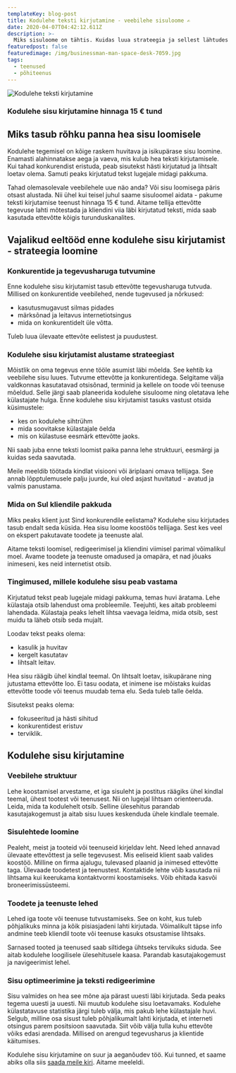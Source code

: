 ```yaml
---
templateKey: blog-post
title: Kodulehe teksti kirjutamine - veebilehe sisuloome ✍
date: 2020-04-07T04:42:12.611Z
description: >-
  Miks sisuloome on tähtis. Kuidas luua strateegia ja sellest lähtudes kodulehe sisu kirjutada. Tingimused, millele loodud tekst peaks vastama.
featuredpost: false
featuredimage: /img/businessman-man-space-desk-7059.jpg
tags:
  - teenused
  - põhiteenus
---
```


![Kodulehe teksti kirjutamine](/img/kodulehe-teksti-kirjutamine.jpg "Kodulehe teksti kirjutamine")

### Kodulehe sisu kirjutamine hinnaga 15 € tund

## Miks tasub rõhku panna hea sisu loomisele

Kodulehe tegemisel on kõige raskem huvitava ja isikupärase sisu loomine. Enamasti alahinnatakse aega ja vaeva, mis kulub hea teksti kirjutamisele. Kui tahad konkurendist eristuda, peab sisutekst hästi kirjutatud ja lihtsalt loetav olema. Samuti peaks kirjutatud tekst lugejale midagi pakkuma.

Tahad olemasolevale veebilehele uue näo anda? Või sisu loomisega päris otsast alustada. Nii ühel kui teisel juhul saame sisuloomel aidata - pakume teksti kirjutamise teenust hinnaga 15 € tund. Aitame tellija ettevõtte tegevuse lahti mõtestada ja kliendini viia läbi kirjutatud teksti, mida saab kasutada ettevõtte kõigis turunduskanalites.

## Vajalikud eeltööd enne kodulehe sisu kirjutamist - strateegia loomine

### Konkurentide ja tegevusharuga tutvumine

Enne kodulehe sisu kirjutamist tasub ettevõtte tegevusharuga tutvuda. Millised on konkurentide veebilehed, nende tugevused ja nõrkused:

- kasutusmugavust silmas pidades
- märksõnad ja leitavus internetiotsingus
- mida on konkurentidelt üle võtta.

Tuleb luua ülevaate ettevõte eelistest ja puudustest.

### Kodulehe sisu kirjutamist alustame strateegiast

Mõistlik on oma tegevus enne tööle asumist läbi mõelda. See kehtib ka veebilehe sisu luues. Tutvume ettevõtte ja konkurentidega. Selgitame välja valdkonnas kasutatavad otsisõnad, terminid ja kellele on toode või teenuse mõeldud. Selle järgi saab planeerida kodulehe sisuloome ning oletatava lehe külastajate hulga.
Enne kodulehe sisu kirjutamist tasuks vastust otsida küsimustele:

- kes on kodulehe sihtrühm
- mida soovitakse külastajale öelda
- mis on külastuse eesmärk ettevõtte jaoks.

Nii saab juba enne teksti loomist paika panna lehe struktuuri, eesmärgi ja kuidas seda saavutada.

Meile meeldib töötada kindlat visiooni või äriplaani omava tellijaga. See annab lõpptulemusele palju juurde, kui oled asjast huvitatud - avatud ja valmis panustama.

### Mida on Sul kliendile pakkuda

Miks peaks klient just Sind konkurendile eelistama? Kodulehe sisu kirjutades tasub endalt seda küsida. Hea sisu loome koostöös tellijaga. Sest kes veel on ekspert pakutavate toodete ja teenuste alal.

Aitame teksti loomisel, redigeerimisel ja kliendini viimisel parimal võimalikul moel. Avame toodete ja teenuste omadused ja omapära, et nad jõuaks inimeseni, kes neid internetist otsib.

### Tingimused, millele kodulehe sisu peab vastama

Kirjutatud tekst peab lugejale midagi pakkuma, temas huvi äratama. Lehe külastaja otsib lahendust oma probleemile. Teejuhti, kes aitab probleemi lahendada. Külastaja peaks lehelt lihtsa vaevaga leidma, mida otsib, sest muidu ta läheb otsib seda mujalt.

Loodav tekst peaks olema:

- kasulik ja huvitav
- kergelt kasutatav
- lihtsalt leitav.

Hea sisu räägib ühel kindlal teemal. On lihtsalt loetav, isikupärane ning jutustama ettevõtte loo. Ei tasu oodata, et inimene ise mõistaks kuidas ettevõtte toode või teenus muudab tema elu. Seda tuleb talle öelda.

Sisutekst peaks olema:

- fokuseeritud ja hästi sihitud
- konkurentidest eristuv
- terviklik.

## Kodulehe sisu kirjutamine

### Veebilehe struktuur

Lehe koostamisel arvestame, et iga sisuleht ja postitus räägiks ühel kindlal teemal, ühest tootest või teenusest. Nii on lugejal lihtsam orienteeruda. Leida, mida ta kodulehelt otsib. Selline ülesehitus parandab kasutajakogemust ja aitab sisu luues keskenduda ühele kindlale teemale.

### Sisulehtede loomine

Pealeht, meist ja tooteid või teenuseid kirjeldav leht. Need lehed annavad ülevaate ettevõttest ja selle tegevusest. Mis eeliseid klient saab valides koostöö. Milline on firma ajalugu, tulevased plaanid ja inimesed ettevõtte taga. Ülevaade toodetest ja teenustest. Kontaktide lehte võib kasutada nii lihtsama kui keerukama kontaktvormi koostamiseks. Võib ehitada kasvõi broneerimissüsteemi.

### Toodete ja teenuste lehed

Lehed iga toote või teenuse tutvustamiseks. See on koht, kus tuleb põhjalikuks minna ja kõik pisiasjadeni lahti kirjutada. Võimalikult täpse info andmine teeb kliendil toote või teenuse kasuks otsustamise lihtsaks.

Sarnased tooted ja teenused saab siltidega ühtseks tervikuks siduda. See aitab kodulehe loogilisele ülesehitusele kaasa. Parandab kasutajakogemust ja navigeerimist lehel.

### Sisu optimeerimine ja teksti redigeerimine

Sisu valmides on hea see mõne aja pärast uuesti läbi kirjutada. Seda peaks tegema uuesti ja uuesti. Nii muutub kodulehe sisu loetavamaks. Kodulehe külastatavuse statistika järgi tuleb välja, mis pakub lehe külastajale huvi. Selgub, milline osa sisust tuleb põhjalikumalt lahti kirjutada, et interneti otsingus parem positsioon saavutada. Siit võib välja tulla kuhu ettevõte võiks edasi arendada. Millised on arengud tegevusharus ja klientide käitumises.

Kodulehe sisu kirjutamine on suur ja aeganõudev töö. Kui tunned, et saame abiks olla siis [saada meile kiri](https://support.google.com/google-ads/answer/6054492?hl=et). Aitame meeleldi.

